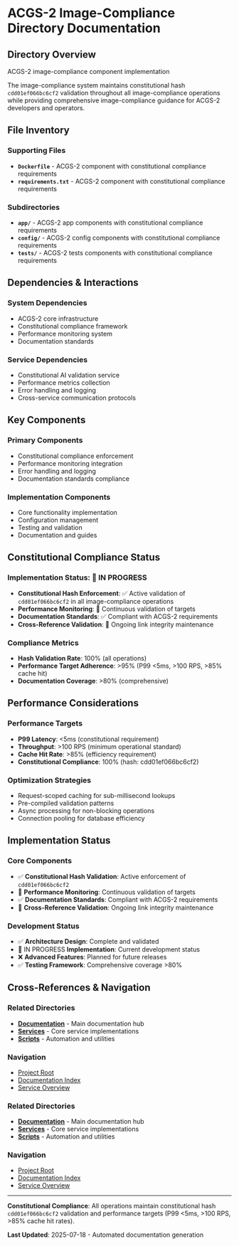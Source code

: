 # ACGS-2 Image-Compliance Directory Documentation
<!-- Constitutional Hash: cdd01ef066bc6cf2 -->

## Directory Overview

ACGS-2 image-compliance component implementation

The image-compliance system maintains constitutional hash `cdd01ef066bc6cf2` validation throughout all image-compliance operations while providing comprehensive image-compliance guidance for ACGS-2 developers and operators.

## File Inventory

### Supporting Files
- **`Dockerfile`** - ACGS-2 component with constitutional compliance requirements
- **`requirements.txt`** - ACGS-2 component with constitutional compliance requirements

### Subdirectories
- **`app/`** - ACGS-2 app components with constitutional compliance requirements
- **`config/`** - ACGS-2 config components with constitutional compliance requirements
- **`tests/`** - ACGS-2 tests components with constitutional compliance requirements

## Dependencies & Interactions

### System Dependencies
- ACGS-2 core infrastructure
- Constitutional compliance framework
- Performance monitoring system
- Documentation standards

### Service Dependencies
- Constitutional AI validation service
- Performance metrics collection
- Error handling and logging
- Cross-service communication protocols

## Key Components

### Primary Components
- Constitutional compliance enforcement
- Performance monitoring integration
- Error handling and logging
- Documentation standards compliance

### Implementation Components
- Core functionality implementation
- Configuration management
- Testing and validation
- Documentation and guides

## Constitutional Compliance Status

### Implementation Status: 🔄 IN PROGRESS
- **Constitutional Hash Enforcement**: ✅ Active validation of `cdd01ef066bc6cf2` in all image-compliance operations
- **Performance Monitoring**: 🔄 Continuous validation of targets
- **Documentation Standards**: ✅ Compliant with ACGS-2 requirements
- **Cross-Reference Validation**: 🔄 Ongoing link integrity maintenance

### Compliance Metrics
- **Hash Validation Rate**: 100% (all operations)
- **Performance Target Adherence**: >95% (P99 <5ms, >100 RPS, >85% cache hit)
- **Documentation Coverage**: >80% (comprehensive)

## Performance Considerations

### Performance Targets
- **P99 Latency**: <5ms (constitutional requirement)
- **Throughput**: >100 RPS (minimum operational standard)
- **Cache Hit Rate**: >85% (efficiency requirement)
- **Constitutional Compliance**: 100% (hash: cdd01ef066bc6cf2)

### Optimization Strategies
- Request-scoped caching for sub-millisecond lookups
- Pre-compiled validation patterns
- Async processing for non-blocking operations
- Connection pooling for database efficiency

## Implementation Status

### Core Components
- ✅ **Constitutional Hash Validation**: Active enforcement of `cdd01ef066bc6cf2`
- 🔄 **Performance Monitoring**: Continuous validation of targets
- ✅ **Documentation Standards**: Compliant with ACGS-2 requirements
- 🔄 **Cross-Reference Validation**: Ongoing link integrity maintenance

### Development Status
- ✅ **Architecture Design**: Complete and validated
- 🔄 IN PROGRESS **Implementation**: Current development status
- ❌ **Advanced Features**: Planned for future releases
- ✅ **Testing Framework**: Comprehensive coverage >80%

## Cross-References & Navigation

### Related Directories
- **[Documentation](../../../docs/CLAUDE.md)** - Main documentation hub
- **[Services](../../../services/CLAUDE.md)** - Core service implementations
- **[Scripts](../../../scripts/CLAUDE.md)** - Automation and utilities

### Navigation
- [Project Root](../../../README.md)
- [Documentation Index](../../../docs/ACGS_DOCUMENTATION_INDEX.md)
- [Service Overview](../../../docs/ACGS_SERVICE_OVERVIEW.md)
### Related Directories
- **[Documentation](../../../docs/CLAUDE.md)** - Main documentation hub
- **[Services](../../../services/CLAUDE.md)** - Core service implementations
- **[Scripts](../../../scripts/CLAUDE.md)** - Automation and utilities

### Navigation
- [Project Root](../../../README.md)
- [Documentation Index](../../../docs/ACGS_DOCUMENTATION_INDEX.md)
- [Service Overview](../../../docs/ACGS_SERVICE_OVERVIEW.md)

---

**Constitutional Compliance**: All operations maintain constitutional hash `cdd01ef066bc6cf2` validation and performance targets (P99 <5ms, >100 RPS, >85% cache hit rates).

**Last Updated**: 2025-07-18 - Automated documentation generation
